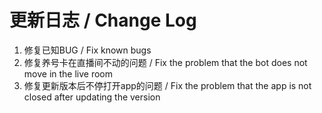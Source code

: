 # 更新日志 / Change Log

1. 修复已知BUG / Fix known bugs
2. 修复养号卡在直播间不动的问题 / Fix the problem that the bot does not move in the live room
3. 修复更新版本后不停打开app的问题 / Fix the problem that the app is not closed after updating the version
